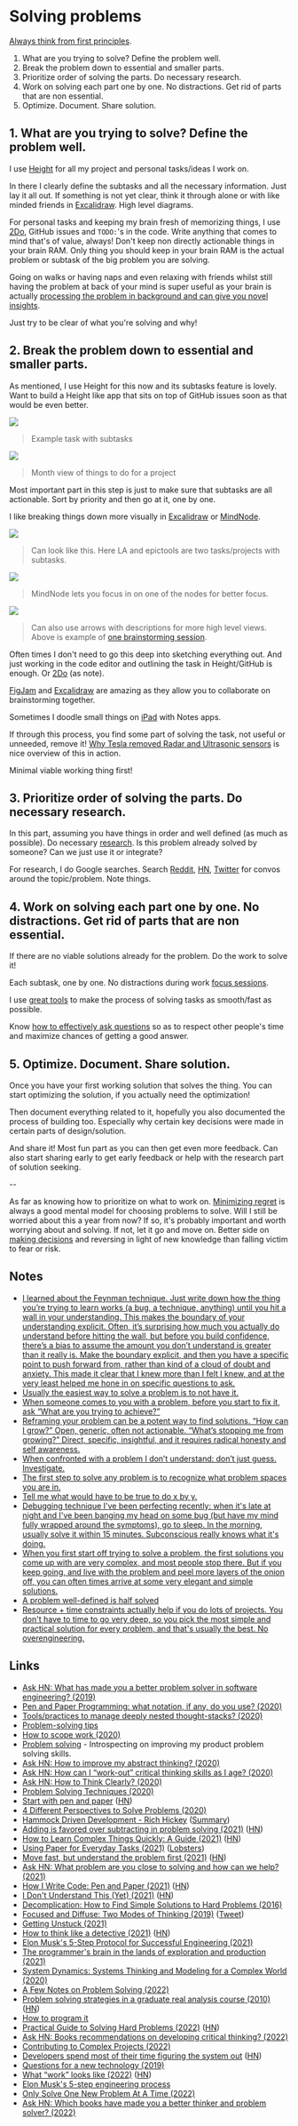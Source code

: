 # Solving problems

[Always think from first principles](https://twitter.com/jeff_weinstein/status/1454518683653459968).

1. What are you trying to solve? Define the problem well.
2. Break the problem down to essential and smaller parts.
3. Prioritize order of solving the parts. Do necessary research.
4. Work on solving each part one by one. No distractions. Get rid of parts that are non essential.
5. Optimize. Document. Share solution.

## 1. What are you trying to solve? Define the problem well.

I use [Height](https://height.app) for all my project and personal tasks/ideas I work on.

In there I clearly define the subtasks and all the necessary information. Just lay it all out. If something is not yet clear, think it through alone or with like minded friends in [Excalidraw](https://excalidraw.com/). High level diagrams.

For personal tasks and keeping my brain fresh of memorizing things, I use [2Do](../macOS/apps/2do.md), GitHub issues and `TODO:`'s in the code. Write anything that comes to mind that's of value, always! Don't keep non directly actionable things in your brain RAM. Only thing you should keep in your brain RAM is the actual problem or subtask of the big problem you are solving.

Going on walks or having naps and even relaxing with friends whilst still having the problem at back of your mind is super useful as your brain is actually [processing the problem in background and can give you novel insights](https://www.youtube.com/watch?v=f84n5oFoZBc).

Just try to be clear of what you're solving and why!

## 2. Break the problem down to essential and smaller parts.

As mentioned, I use Height for this now and its subtasks feature is lovely. Want to build a Height like app that sits on top of GitHub issues soon as that would be even better.

![](https://i.imgur.com/wxCZaKV.png)

> Example task with subtasks

![](https://i.imgur.com/JYyXXqA.png)

> Month view of things to do for a project

Most important part in this step is just to make sure that subtasks are all actionable. Sort by priority and then go at it, one by one.

I like breaking things down more visually in [Excalidraw](https://excalidraw.com/) or [MindNode](../macOS/apps/mindnode.md).

![](https://i.imgur.com/0HFwEZy.png)

> Can look like this. Here LA and epictools are two tasks/projects with subtasks.

![](https://i.imgur.com/uzauKKU.png)

> MindNode lets you focus in on one of the nodes for better focus.

![](https://i.imgur.com/L5ueCNB.png)

> Can also use arrows with descriptions for more high level views. Above is example of [one brainstorming session](https://youtu.be/sB0DWq3PTDk).

Often times I don't need to go this deep into sketching everything out. And just working in the code editor and outlining the task in Height/GitHub is enough. Or [2Do](../macOS/apps/2do.md) (as note).

[FigJam](https://www.figma.com/figjam/) and [Excalidraw](https://excalidraw.com/) are amazing as they allow you to collaborate on brainstorming together.

Sometimes I doodle small things on [iPad](../operating-systems/ios/ipad.md) with Notes apps.

If through this process, you find some part of solving the task, not useful or unneeded, remove it! [Why Tesla removed Radar and Ultrasonic sensors](https://www.youtube.com/watch?v=_W1JBAfV4Io) is nice overview of this in action.

Minimal viable working thing first!

## 3. Prioritize order of solving the parts. Do necessary research.

In this part, assuming you have things in order and well defined (as much as possible). Do necessary [research](research.md). Is this problem already solved by someone? Can we just use it or integrate?

For research, I do Google searches. Search [Reddit](../tools/reddit.md), [HN](https://hn.algolia.com/), [Twitter](../tools/twitter.md) for convos around the topic/problem. Note things.

## 4. Work on solving each part one by one. No distractions. Get rid of parts that are non essential.

If there are no viable solutions already for the problem. Do the work to solve it!

Each subtask, one by one. No distractions during work [focus sessions](../focusing/focusing.md).

I use [great tools](../sharing/my-workflow.md) to make the process of solving tasks as smooth/fast as possible.

Know [how to effectively ask questions](asking-questions.md) so as to respect other people's time and maximize chances of getting a good answer.

## 5. Optimize. Document. Share solution.

Once you have your first working solution that solves the thing. You can start optimizing the solution, if you actually need the optimization!

Then document everything related to it, hopefully you also documented the process of building too. Especially why certain key decisions were made in certain parts of design/solution.

And share it! Most fun part as you can then get even more feedback. Can also start sharing early to get early feedback or help with the research part of solution seeking.

--

As far as knowing how to prioritize on what to work on. [Minimizing regret](https://www.youtube.com/watch?v=jwG_qR6XmDQ) is always a good mental model for choosing problems to solve. Will I still be worried about this a year from now? If so, it's probably important and worth worrying about and solving. If not, let it go and move on. Better side on [making decisions](../psychology/decision-making.md) and reversing in light of new knowledge than falling victim to fear or risk.

## Notes

- [I learned about the Feynman technique. Just write down how the thing you’re trying to learn works (a bug, a technique, anything) until you hit a wall in your understanding. This makes the boundary of your understanding explicit. Often, it’s surprising how much you actually do understand before hitting the wall, but before you build confidence, there’s a bias to assume the amount you don’t understand is greater than it really is. Make the boundary explicit, and then you have a specific point to push forward from, rather than kind of a cloud of doubt and anxiety. This made it clear that I knew more than I felt I knew, and at the very least helped me hone in on specific questions to ask.](https://lobste.rs/s/x1kzuw/what_tools_made_you_better_programmer)
- [Usually the easiest way to solve a problem is to not have it.](https://twitter.com/grhmc/status/1376148802428665861)
- [When someone comes to you with a problem, before you start to fix it, ask “What are you trying to achieve?”](https://twitter.com/kyleshevlin/status/1387050277199486984)
- [Reframing your problem can be a potent way to find solutions. “How can I grow?” Open, generic, often not actionable. “What’s stopping me from growing?” Direct, specific, insightful, and it requires radical honesty and self awareness.](https://twitter.com/linuz90/status/1434488113015963650)
- [When confronted with a problem I don’t understand: don’t just guess. Investigate.](https://twitter.com/optshiftk/status/1449031889096830977)
- [The first step to solve any problem is to recognize what problem spaces you are in.](https://twitter.com/rakyll/status/1455986549288439812)
- [Tell me what would have to be true to do x by y.](https://twitter.com/Austen/status/1510003537152937985)
- [Debugging technique I've been perfecting recently: when it's late at night and I've been banging my head on some bug (but have my mind fully wrapped around the symptoms), go to sleep. In the morning, usually solve it within 15 minutes. Subconscious really knows what it's doing.](https://twitter.com/gdb/status/1516526650216751106)
- [When you first start off trying to solve a problem, the first solutions you come up with are very complex, and most people stop there. But if you keep going, and live with the problem and peel more layers of the onion off, you can often times arrive at some very elegant and simple solutions.](https://twitter.com/Rahul_J_Mathur/status/1578018059834429441)
- [A problem well-defined is half solved](https://twitter.com/mds/status/1586766110170521602)
- [Resource + time constraints actually help if you do lots of projects. You don't have to time to go very deep, so you pick the most simple and practical solution for every problem, and that's usually the best. No overengineering.](https://twitter.com/levelsio/status/1587803701217050629)

## Links

- [Ask HN: What has made you a better problem solver in software engineering? (2019)](https://news.ycombinator.com/item?id=21659537)
- [Pen and Paper Programming: what notation, if any, do you use? (2020)](https://lobste.rs/s/qe1ac6/pen_paper_programming_what_notation_if)
- [Tools/practices to manage deeply nested thought-stacks? (2020)](https://lobste.rs/s/ka2diu/tools_practices_manage_deeply_nested)
- [Problem-solving tips](https://twitter.com/3blue1brown/status/1264221747391328256)
- [How to scope work (2020)](https://highgrowthengineering.substack.com/p/how-to-scope-work-)
- [Problem solving](https://www.alexkehayias.com/essays/problem-solving/) - Introspecting on improving my product problem solving skills.
- [Ask HN: How to improve my abstract thinking? (2020)](https://news.ycombinator.com/item?id=23675370)
- [Ask HN: How can I “work-out” critical thinking skills as I age? (2020)](https://news.ycombinator.com/item?id=24025759)
- [Ask HN: How to Think Clearly? (2020)](https://news.ycombinator.com/item?id=24892599)
- [Problem Solving Techniques (2020)](https://denvaar.github.io/articles/problem_solving_example.html)
- [Start with pen and paper](https://sethetter.com/posts/start-with-pen-and-paper/) ([HN](https://news.ycombinator.com/item?id=25031483))
- [4 Different Perspectives to Solve Problems (2020)](https://neilkakkar.com/different-perspectives-to-solve-problems.html)
- [Hammock Driven Development - Rich Hickey](https://www.youtube.com/watch?v=f84n5oFoZBc) ([Summary](https://twitter.com/philipcdavis/status/1379554692137558019))
- [Adding is favored over subtracting in problem solving (2021)](https://www.nature.com/articles/d41586-021-00592-0) ([HN](https://news.ycombinator.com/item?id=26727878))
- [How to Learn Complex Things Quickly: A Guide (2021)](https://product.hubspot.com/blog/how-to-learn-complex-things-quickly) ([HN](https://news.ycombinator.com/item?id=26738708))
- [Using Paper for Everyday Tasks (2021)](https://christine.website/blog/gtd-on-paper-2021-06-13) ([Lobsters](https://lobste.rs/s/uwuvx3/using_paper_for_everyday_tasks))
- [Move fast, but understand the problem first (2021)](https://jacobobryant.com/blog/understand/) ([HN](https://news.ycombinator.com/item?id=27691586))
- [Ask HN: What problem are you close to solving and how can we help? (2021)](https://news.ycombinator.com/item?id=28344952)
- [How I Write Code: Pen and Paper (2021)](https://noteflakes.com/articles/2021-09-02-how-i-write-code-pen-paper) ([HN](https://news.ycombinator.com/item?id=28390430))
- [I Don't Understand This (Yet) (2021)](https://www.iamjonas.me/2021/08/i-dont-understand-this-yet.html) ([HN](https://news.ycombinator.com/item?id=28745598))
- [Decomplication: How to Find Simple Solutions to Hard Problems (2016)](https://www.nateliason.com/blog/decomplication)
- [Focused and Diffuse: Two Modes of Thinking (2019)](https://fs.blog/2019/10/focused-diffuse-thinking/) ([Tweet](https://twitter.com/housecor/status/1449731674800013319))
- [Getting Unstuck (2021)](https://www.kevinlondon.com/2021/10/14/asking-for-help.html)
- [How to think like a detective (2021)](https://psyche.co/guides/how-to-solve-problems-by-thinking-like-a-detective) ([HN](https://news.ycombinator.com/item?id=28902211))
- [Elon Musk's 5-Step Protocol for Successful Engineering (2021)](https://insideevs.com/news/526954/elon-musk-5-steps-success/)
- [The programmer's brain in the lands of exploration and production (2021)](http://veekaybee.github.io/2021/11/07/typed-pipe/)
- [System Dynamics: Systems Thinking and Modeling for a Complex World (2020)](https://www.youtube.com/watch?v=o-Yp8A7BPE8)
- [A Few Notes on Problem Solving (2022)](https://jeremymikkola.com/posts/2022_01_01_a_few_notes_on_problem_solving.html)
- [Problem solving strategies in a graduate real analysis course (2010)](https://terrytao.wordpress.com/2010/10/21/245a-problem-solving-strategies/) ([HN](https://news.ycombinator.com/item?id=29899156))
- [How to program it](https://www.cs.kent.ac.uk/people/staff/sjt/Haskell_craft/HowToProgIt.html)
- [Practical Guide to Solving Hard Problems (2022)](https://praeclarum.org/2022/02/19/hard-problems.html) ([HN](https://news.ycombinator.com/item?id=30489354))
- [Ask HN: Books recommendations on developing critical thinking? (2022)](https://news.ycombinator.com/item?id=30542411)
- [Contributing to Complex Projects (2022)](https://mitchellh.com/writing/contributing-to-complex-projects)
- [Developers spend most of their time figuring the system out](https://lepiter.io/feenk/developers-spend-most-of-their-time-figuri-9q25taswlbzjc5rsufndeu0py/) ([HN](https://news.ycombinator.com/item?id=30858311))
- [Questions for a new technology (2019)](https://kellanem.com/notes/new-tech)
- [What “work” looks like (2022)](https://blog.jim-nielsen.com/2022/what-work-looks-like/) ([HN](https://news.ycombinator.com/item?id=33326080))
- [Elon Musk's 5-step engineering process](https://twitter.com/jeff_weinstein/status/1454518683653459968)
- [Only Solve One New Problem At A Time (2022)](https://www.bennadel.com/blog/4352-only-solve-one-new-problem-at-a-time.htm)
- [Ask HN: Which books have made you a better thinker and problem solver? (2022)](https://news.ycombinator.com/item?id=33797862)
